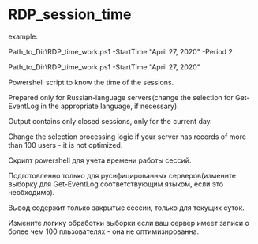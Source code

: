 # RDP_session_time

example: 

Path_to_Dir\RDP_time_work.ps1 -StartTime "April 27, 2020" -Period 2

Path_to_Dir\RDP_time_work.ps1 -StartTime "April 27, 2020"

Powershell script to know the time of the sessions.

Prepared only for Russian-language servers(change the selection for Get-EventLog in the appropriate language, if necessary).

Output contains only closed sessions, only for the current day.

Change the selection processing logic if your server has records of more than 100 users - it is not optimized.




Скрипт powershell для учета времени работы сессий. 

Подготовленно только для русифицированных серверов(измените выборку для Get-EventLog соответствующим языком, если это необходимо). 

Вывод содержит только закрытые сессии, только для текущих суток.

Измените логику обработки выборки если ваш сервер имеет записи о более чем 100 пльзователях - она не оптимизированна.
